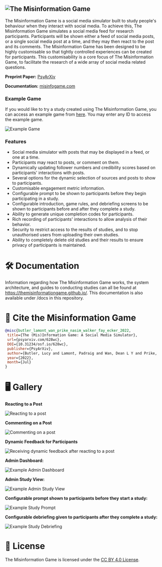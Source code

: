 ![The Misinformation Game](docs/assets/img/banner.png)
------------------------------------------------------

The Misinformation Game is a social media simulator built to study
people's behaviour when they interact with social media. To achieve
this, The Misinformation Game simulates a social media feed for
research participants. Participants will be shown either a feed of
social media posts, or a single social media post at a time, and
they may then react to the post and its comments. The Misinformation
Game has been designed to be highly customisable so that tightly
controlled experiences can be created for participants. This
customisability is a core focus of The Misinformation Game,
to facilitate the research of a wide array of social media
related questions.

**Preprint Paper:** [PsyArXiv](https://psyarxiv.com/628wc/)

**Documentation:** [misinfogame.com](https://misinfogame.com)


### Example Game
If you would like to try a study created using
The Misinformation Game, you can access an example game from
[here](https://themisinformationgame.github.io/link/ExampleGame).
You may enter any ID to access the example game.

![Example Game](docs/screenshots/example-game.png)


### Features

- Social media simulator with posts that may be displayed
  in a feed, or one at a time.
- Participants may react to posts, or comment on them.
- Dynamically updating follower numbers and credibility scores
  based on participants' interactions with posts.
- Several options for the dynamic selection of sources and posts
  to show to participants.
- Customisable engagement metric information.
- Configurable prompt to be shown to participants before they
  begin participating in a study.
- Configurable introduction, game rules, and debriefing screens to be shown
  to participants before and after they complete a study.
- Ability to generate unique completion codes for participants.
- Rich recording of participants' interactions to allow analysis of their behavior.
- Security to restrict access to the results of studies, and to
  stop unauthorised users from uploading their own studies.
- Ability to completely delete old studies and their results to
  ensure privacy of participants is maintained.


# 🛠️ Documentation
Information regarding how The Misinformation Game works, the system architecture, and guides to conducting studies
can all be found at https://themisinformationgame.github.io/.
This documentation is also available under /docs in this
repository.


# 📖 Cite the Misinformation Game
```bibtex
@misc{butler_lamont_wan_prike_nasim_walker_fay_ecker_2022,
 title={The (Mis)Information Game: A Social Media Simulator},
 url={psyarxiv.com/628wc},
 DOI={10.31234/osf.io/628wc},
 publisher={PsyArXiv},
 author={Butler, Lucy and Lamont, Padraig and Wan, Dean L Y and Prike, Toby and Nasim, Mehwish and Walker, Bradley and Fay, Nicolas and Ecker, Ullrich K H},
 year={2022},
 month={Jul}
}
```


# 🖥️ Gallery

**Reacting to a Post**

![Reacting to a post](docs/screenshots/reacting.gif)

**Commenting on a Post**

![Commenting on a post](docs/screenshots/commenting.gif)

**Dynamic Feedback for Participants**

![Receiving dynamic feedback after reacting to a post](docs/screenshots/dynamic-feedback.gif)

**Admin Dashboard:**

![Example Admin Dashboard](docs/screenshots/example-admin-dashboard.png)

**Admin Study View:**

![Example Admin Study View](docs/screenshots/example-admin-study.png)

**Configurable prompt shown to participants before they
start a study:**

![Example Study Prompt](docs/screenshots/example-prompt.png)

**Configurable debriefing given to participants after
they complete a study:**

![Example Study Debriefing](docs/screenshots/example-debriefing.png)


# 📝 License
The Misinformation Game is licensed under the
[CC BY 4.0 License](LICENSE.txt).
